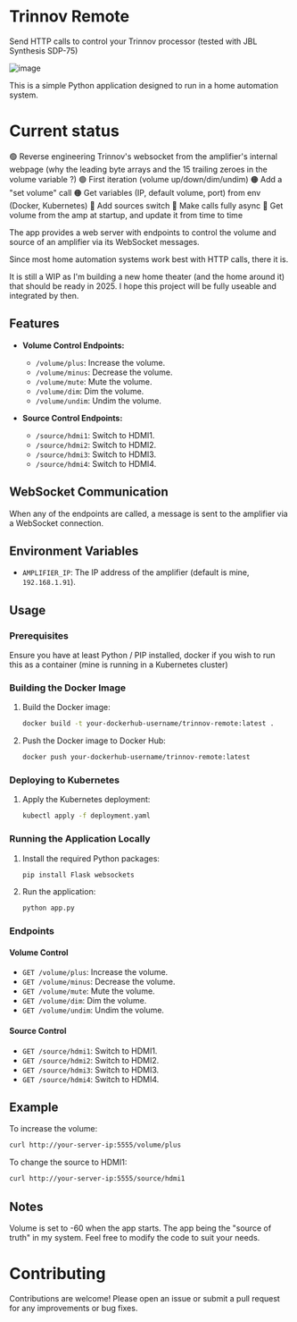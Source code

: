 # Trinnov Remote

Send HTTP calls to control your Trinnov processor (tested with JBL Synthesis SDP-75)

![image](https://github.com/Morveus/TrinnovRemote/assets/2972468/03382891-495b-46df-a59c-17ac58ab1d11)

This is a simple Python application designed to run in a home automation system. 

# Current status
🟢 Reverse engineering Trinnov's websocket from the amplifier's internal webpage (why the leading byte arrays and the 15 trailing zeroes in the volume variable ?)
🟢 First iteration (volume up/down/dim/undim)
🟠 Add a "set volume" call
🟠 Get variables (IP, default volume, port) from env (Docker, Kubernetes) 
🔴 Add sources switch
🔴 Make calls fully async
🔴 Get volume from the amp at startup, and update it from time to time

The app provides a web server with endpoints to control the volume and source of an amplifier via its WebSocket messages.

Since most home automation systems work best with HTTP calls, there it is.

It is still a WIP as I'm building a new home theater (and the home around it) that should be ready in 2025. I hope this project will be fully useable and integrated by then. 

## Features

- **Volume Control Endpoints:**
  - `/volume/plus`: Increase the volume.
  - `/volume/minus`: Decrease the volume.
  - `/volume/mute`: Mute the volume.
  - `/volume/dim`: Dim the volume.
  - `/volume/undim`: Undim the volume.

- **Source Control Endpoints:**
  - `/source/hdmi1`: Switch to HDMI1.
  - `/source/hdmi2`: Switch to HDMI2.
  - `/source/hdmi3`: Switch to HDMI3.
  - `/source/hdmi4`: Switch to HDMI4.

## WebSocket Communication

When any of the endpoints are called, a message is sent to the amplifier via a WebSocket connection.

## Environment Variables

- `AMPLIFIER_IP`: The IP address of the amplifier (default is mine, `192.168.1.91`).

## Usage

### Prerequisites

Ensure you have at least Python / PIP installed, docker if you wish to run this as a container (mine is running in a Kubernetes cluster)

### Building the Docker Image

1. Build the Docker image:
    ```bash
    docker build -t your-dockerhub-username/trinnov-remote:latest .
    ```

2. Push the Docker image to Docker Hub:
    ```bash
    docker push your-dockerhub-username/trinnov-remote:latest
    ```

### Deploying to Kubernetes

1. Apply the Kubernetes deployment:
    ```bash
    kubectl apply -f deployment.yaml
    ```

### Running the Application Locally

1. Install the required Python packages:
    ```bash
    pip install Flask websockets
    ```

2. Run the application:
    ```bash
    python app.py
    ```

### Endpoints

#### Volume Control

- `GET /volume/plus`: Increase the volume.
- `GET /volume/minus`: Decrease the volume.
- `GET /volume/mute`: Mute the volume.
- `GET /volume/dim`: Dim the volume.
- `GET /volume/undim`: Undim the volume.

#### Source Control

- `GET /source/hdmi1`: Switch to HDMI1.
- `GET /source/hdmi2`: Switch to HDMI2.
- `GET /source/hdmi3`: Switch to HDMI3.
- `GET /source/hdmi4`: Switch to HDMI4.

## Example

To increase the volume:
```bash
curl http://your-server-ip:5555/volume/plus
```

To change the source to HDMI1:
```bash
curl http://your-server-ip:5555/source/hdmi1
```


## Notes

Volume is set to -60 when the app starts. The app being the "source of truth" in my system. Feel free to modify the code to suit your needs.


# Contributing

Contributions are welcome! Please open an issue or submit a pull request for any improvements or bug fixes.
